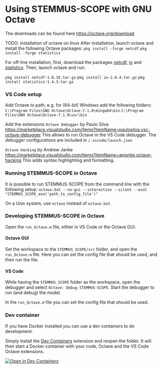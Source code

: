 # Using STEMMUS-SCOPE with GNU Octave
The downloads can be found here
https://octave.org/download

TODO: installation of octave on linux
After installation, launch octave and install the following Octave packages:
`pkg install -forge netcdf`
`pkg install -forge statistics`

For off-line installation, first, download the packages [netcdf](https://octave.sourceforge.io/netcdf/index.html), [io](https://octave.sourceforge.io/io/index.html) and [statistics](https://octave.sourceforge.io/statistics/index.html). Then, launch octave and run:

`pkg install netcdf-1.0.16.tar.gz`
`pkg install io-2.6.4.tar.gz`
`pkg install statistics-1.4.3.tar.gz`

### VS Code setup
Add Octave to path, e.g. for (64-bit) Windows add the following folders:
`C:\Program Files\GNU Octave\Octave-7.1.0\mingw64\bin`
`C:\Program Files\GNU Octave\Octave-7.1.0\usr\bin`

Add the extensions
`Octave Debugger` by Paulo Silva https://marketplace.visualstudio.com/items?itemName=paulosilva.vsc-octave-debugger
This allows to run Octave in the VS Code debugger.
The debugger configurations are included in `/.vscode/launch.json`

`Octave Hacking` by Andrew Janke https://marketplace.visualstudio.com/items?itemName=apjanke.octave-hacking
This adds syntax highlighting and formatting.

### Running STEMMUS-SCOPE in Octave
It is possible to run STEMMUS-SCOPE from the command line with the following setup:
`octave.bat --no-gui --interactive --silent --eval "STEMMUS_SCOPE_exe('path_to_config_file')"`

On a Unix system, use `octave` instead of `octave.bat`.
### Developing STEMMUS-SCOPE in Octave
Open the `run_Octave.m` file, either in VS Code or the Octave GUI.

#### Octave GUI
Set the workspace to the `STEMMUS_SCOPE/src` folder, and open the `run_Octave.m` file.
Here you can set the config file that should be used, and then run the file.

#### VS Code
While having the `STEMMUS_SCOPE` folder as the workspace, open the debugger and select `Octave: Debug STEMMUS-SCOPE`.
Start the debugger to run (and debug) the model.

In the `run_Octave.m` file you can set the config file that should be used.

### Dev container

If you have Docker installed you can use a dev containers to do development.

Simply install the [Dev Containers](https://marketplace.visualstudio.com/items?itemName=ms-vscode-remote.remote-containers) extension and reopen the folder.
It will then start a Docker container with your code, Octave and the VS Code Octave extensions.

[![Open in Dev Containers](https://img.shields.io/static/v1?label=Dev%20Containers&message=Open&color=blue&logo=visualstudiocode)](https://vscode.dev/redirect?url=vscode://ms-vscode-remote.remote-containers/cloneInVolume?url=https://github.com/microsoft/vscode-remote-try-java)
